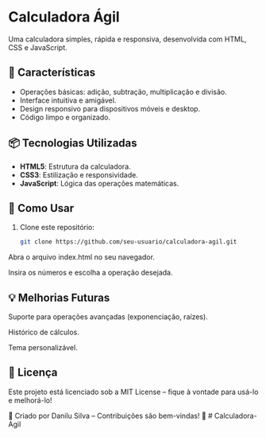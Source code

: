# Calculadora Ágil

Uma calculadora simples, rápida e responsiva, desenvolvida com HTML, CSS e JavaScript. 

## 🚀 Características

- Operações básicas: adição, subtração, multiplicação e divisão.
- Interface intuitiva e amigável.
- Design responsivo para dispositivos móveis e desktop.
- Código limpo e organizado.

## 📦 Tecnologias Utilizadas

- **HTML5**: Estrutura da calculadora.
- **CSS3**: Estilização e responsividade.
- **JavaScript**: Lógica das operações matemáticas.

## 📌 Como Usar

1. Clone este repositório:
   ```bash
   git clone https://github.com/seu-usuario/calculadora-agil.git
Abra o arquivo index.html no seu navegador.

Insira os números e escolha a operação desejada.

## 💡 Melhorias Futuras
Suporte para operações avançadas (exponenciação, raízes).

Histórico de cálculos.

Tema personalizável.

## 📄 Licença
Este projeto está licenciado sob a MIT License – fique à vontade para usá-lo e melhorá-lo!

🔗 Criado por Danilu Silva – Contribuições são bem-vindas! 🚀
#   C a l c u l a d o r a - A g i l  
 